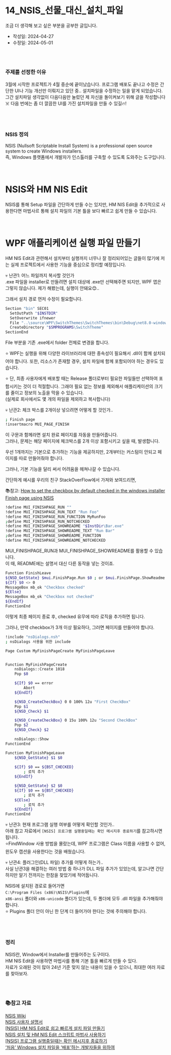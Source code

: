 # 14_NSIS_선물_대신_설치_파일
조금 더 생각해 보고 싶은 부분을 공부한 글입니다.

- 작성일: 2024-04-27
- 수정일: 2024-05-01

<br/>



#
### 주제를 선정한 이유
3월에 시작한 프로젝트가 4월 중순에 끝이났습니다. 프로그램 배포도 끝나고 수정은 간단한 UI나 기능 개선만 이뤄지고 있던 중.. 설치파일을 수정하는 일을 맡게 되었습니다. 그간 설치파일 생각없이 다음다음만 눌렀던 제 자신을 돌이켜보기 위해 글을 작성합니다☠️ 다음 번에는 좀 더 깔끔한 UI를 가진 설치파일을 만들 수 있길🔥!

<br/>



#
### NSIS 정의
NSIS (Nullsoft Scriptable Install System) is a professional open source system to create Windows installers.  
즉, Windows 플랫폼에서 개발자가 인스톨러를 구축할 수 있도록 도와주는 도구입니다.  

<br/>



#
# NSIS와 HM NIS Edit
NSIS를 통해 Setup 파일을 간단하게 만들 수는 있지만, HM NIS Edit을 추가적으로 사용한다면 마법사르 통해 설치 파일의 기본 틀을 보다 빠르고 쉽게 만들 수 있습니다.

<br/>



#
# WPF 애플리케이션 실행 파일 만들기
HM NIS Edit과 관련해서 설치부터 실행까지 너무나 잘 정리되어있는 글들이 많기에 저는 실제 프로젝트에서 사용한 기능을 중심으로 정리할 예정입니다.

💀 난관1: 어느 파일까지 복사할 것인가  
.exe 파일을 installer로 만들려면 설치 대상에 .exe만 선택해주면 되지만, WPF 앱은 그렇지 않습니다. 제가 해봤는데, 실행이 안돼요😊..

그래서 설치 경로 먼저 수정이 필요합니다.

```bash
Section "bin" SEC01
  SetOutPath "$INSTDIR"
  SetOverwrite ifnewer
  File "..\source\WPF\SwitchThemes\SwitchThemes\bin\Debug\net8.0-windows\*"
  CreateDirectory "$SMPROGRAMS\SwitchTheme"
SectionEnd

```

File 부분을 기존 .exe에서 folder 전체로 변경을 합니다.  

⭐ WPF는 실행을 위해 다양한 라이브러리에 대한 종속성이 필요해서 .dll이 함께 설치되어야 합니다. 또한, 리소스가 존재할 경우, 설치 파일에 함께 포함되어야 하는 경우도 있습니다.  

⭐ 단, 최종 사용자에게 배포할 때는 Release 폴더로부터 필요한 파일들만 선택하여 포함시키는 것이 더 적절합니다. 그래야 필요 없는 정보를 제외해서 애플리케이션의 크기를 줄이고 정보의 노출을 막을 수 있습니다.  
(실제로 회사에서도 몇 개의 파일을 제외하고 복사합니다)


💀 난관2: 체크 박스를 2개이상 넣으려면 어떻게 할 것인가..

```bash 
; Finish page
!insertmacro MUI_PAGE_FINISH
```

이 구문과 함께라면 설치 완료 페이지를 자동을 만들어줍니다.  
그러나, 문제는 해당 페이지에 체크박스를 2개 이상 포함시키고 싶을 때, 발생합니다.

우선 1개까지는 기본으로 추가하는 기능을 제공하지만, 2개부터는 커스텀이 안되고 페이지를 따로 만들어줘야 합니다.  

그러나, 기본 기능을 달리 써서 어려움을 헤쳐나갈 수 있습니다.

간단하게 예시를 우리의 친구 StackOverFlow에서 가져와 보여드리면,  

📚참고: [How to set the checkbox by default checked in the windows installer Finish page using NSIS
](https://stackoverflow.com/questions/54064523/how-to-set-the-checkbox-by-default-checked-in-the-windows-installer-finish-page)

```bash
!define MUI_FINISHPAGE_RUN ""
!define MUI_FINISHPAGE_RUN_TEXT "Run Foo"
!define MUI_FINISHPAGE_RUN_FUNCTION MyRunFoo
;define MUI_FINISHPAGE_RUN_NOTCHECKED
!define MUI_FINISHPAGE_SHOWREADME "$InstDir\Bar.exe"
!define MUI_FINISHPAGE_SHOWREADME_TEXT "Run Bar"
;define MUI_FINISHPAGE_SHOWREADME_FUNCTION
!define MUI_FINISHPAGE_SHOWREADME_NOTCHECKED
```

MUI_FINISHPAGE_RUN과 MUI_FINISHPAGE_SHOWREADME를 활용할 수 있습니다.  
이 때, README에는 설명서 대신 다른 동작을 넣는 것이죠.

```bash
Function FinishLeave 
${NSD_GetState} $mui.FinishPage.Run $0 ; or $mui.FinishPage.ShowReadme
${If} $0 <> 0 
MessageBox mb_ok "Checkbox checked"
${Else} 
MessageBox mb_ok "Checkbox not checked" 
${EndIf}
FunctionEnd
```

이렇게 최종 페이지 종료 후, checked 유무에 따라 로직을 추가하면 됩니다.

그러나, 만약 checkbox가 3개 이상 필요하다, 그러면 페이지를 만들어야 합니다.

```bash
!include "nsDialogs.nsh"
; nsDialogs 사용을 위한 include

Page Custom MyFinishPageCreate MyFinishPageLeave


Function MyFinishPageCreate
    nsDialogs::Create 1018
    Pop $0 

    ${If} $0 == error
        Abort
    ${EndIf}

    ${NSD_CreateCheckBox} 0 0 100% 12u "First CheckBox"
    Pop $1
    ${NSD_Check} $1

    ${NSD_CreateCheckBox} 0 15u 100% 12u "Second CheckBox"
    Pop $2
    ${NSD_Check} $2

    nsDialogs::Show
FunctionEnd

Function MyFinishPageLeave
    ${NSD_GetState} $1 $0
    
    ${If} $0 == ${BST_CHECKED}
        ; 로직 추가
    ${EndIf}

    ${NSD_GetState} $2 $0
    ${If} $0 == ${BST_CHECKED}
        ; 로직 추가
    ${Else}
        ; 로직 추가
    ${EndIf}
FunctionEnd
```


💀 난관3: 현재 프로그램 실행 여부를 어떻게 확인할 것인가..  
아래 참고 자료에서 `[NSIS] 프로그램 실행중일때는 확인 메시지후 종료하기`를 참고하시면 됩니다.  
⭐FindWindow 사용 방법을 몰랐는데, WPF 프로그램은 Class 이름을 사용할 수 없어, 윈도우 캡션을 사용한다는 것을 배웠습니다.


💀 난관4: 플러그인(DLL 파일) 추가를 어떻게 하는가..  
사실 난관3을 해결하는 여러 방법 중 하나가 DLL 파일 추가가 있었는데, 알고나면 간단하지만 알기 전까지는 한참을 찾았기에 적어둡니다.

NSIS에 설치된 경로로 들어가면  
`C:\Program Files (x86)\NSIS\Plugins`에  
`x86-ansi` 폴더와 `x86-unicode` 폴더가 있는데, 두 폴더에 모두 .dll 파일을 추가해줘야 합니다.  
⭐ Plugins 폴더 안이 아닌 한 단계 더 들어가야 한다는 것에 주의해야 합니다.

<br/>



#
### 정리
NSIS란, Window에서 Installer를 만들어주는 도구이다.  
HM NIS Edit을 사용하면 마법사를 통해 기본 틀을 빠르게 만들 수 있다.  
자료가 오래된 것이 많아 24년 기준 맞지 않는 내용이 있을 수 있으니, 최대한 여러 자료를 찾아보자.

<br/>



#
### 📚참고 자료
[NSIS Wiki](https://nsis.sourceforge.io/Main_Page)  
[NSIS 사용자 설명서](https://www.opentutorials.org/module/3650/21850)  
[[NSIS] HM NIS Edit로 쉽고 빠르게 설치 파일 만들기](https://luckygg.tistory.com/260)  
[NSIS 설치 및 HM NIS Edit 스크립트 마법사 사용하기](https://yeo-computerclass.tistory.com/149)  
[[NSIS] 프로그램 실행중일때는 확인 메시지후 종료하기](https://sheepone.tistory.com/187)  
[‘처음’ Windows 설치 파일을 ‘배포’하는 개발자들을 위하여](https://blog.dramancompany.com/2015/12/%EC%B2%98%EC%9D%8C-windows-%EC%84%A4%EC%B9%98-%ED%8C%8C%EC%9D%BC%EC%9D%84-%EB%B0%B0%ED%8F%AC%ED%95%98%EB%8A%94-%EA%B0%9C%EB%B0%9C%EC%9E%90%EB%93%A4%EC%9D%84-%EC%9C%84%ED%95%98%EC%97%AC/)  
